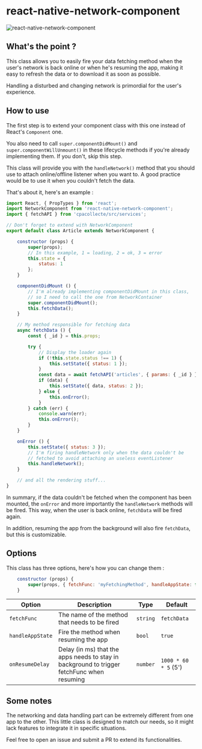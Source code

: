 # react-native-network-component

![react-native-network-component](https://media.giphy.com/media/26DOATqZiY6mZRtaU/giphy.gif)

## What's the point ?

This class allows you to easily fire your data fetching method when the user's network is back online or when he's resuming the app, making it easy to refresh the data or to download it as soon as possible.

Handling a disturbed and changing network is primordial for the user's experience.

## How to use

The first step is to extend your component class with this one instead of React's `Component` one.

You also need to call `super.componentDidMount()` and `super.componentWillUnmount()` in these lifecycle methods if you're already implementing them. If you don't, skip this step.

This class will provide you with the `handleNetwork()` method that you should use to attach online/offline listener when you want to. A good practice would be to use it when you couldn't fetch the data.

That's about it, here's an example :

```javascript
import React, { PropTypes } from 'react';
import NetworkComponent from 'react-native-network-component';
import { fetchAPI } from 'cpacollecte/src/services';

// Don't forget to extend with NetworkComponent
export default class Article extends NetworkComponent {

    constructor (props) {
        super(props);
        // In this example, 1 = loading, 2 = ok, 3 = error
        this.state = {
            status: 1
        };
    }

    componentDidMount () {
        // I'm already implementing componentDidMount in this class,
        // so I need to call the one from NetworkContainer
        super.componentDidMount();
        this.fetchData();
    }

    // My method responsible for fetching data
    async fetchData () {
        const { _id } = this.props;

        try {
            // Display the loader again
            if (!this.state.status !== 1) {
                this.setState({ status: 1 });
            }
            const data = await fetchAPI('articles', { params: { _id } });
            if (data) {
                this.setState({ data, status: 2 });
            } else {
                this.onError();
            }
        } catch (err) {
            console.warn(err);
            this.onError();
        }
    }

    onError () {
        this.setState({ status: 3 });
        // I'm firing handleNetwork only when the data couldn't be
        // fetched to avoid attaching an useless eventListener
        this.handleNetwork();
    }

    // and all the rendering stuff...
}
```

In summary, if the data couldn't be fetched when the component has been mounted, the `onError` and more importantly the `handleNetwork` methods will be fired. This way, when the user is back online, `fetchData` will be fired again.

In addition, resuming the app from the background will also fire `fetchData`, but this is customizable.

## Options

This class has three options, here's how you can change them :

```javascript
    constructor (props) {
        super(props, { fetchFunc: 'myFetchingMethod', handleAppState: false });
    }
```

Option | Description | Type | Default
------ | ------ | ------ | ------
`fetchFunc` | The name of the method that needs to be fired | `string` | `fetchData`
`handleAppState` | Fire the method when resuming the app | `bool` | `true`
`onResumeDelay` | Delay (in ms) that the apps needs to stay in background to trigger fetchFunc when resuming  | `number` | `1000 * 60 * 5` (5')

## Some notes

The networking and data handling part can be extremely different from one app to the other. This little class is designed to match our needs, so it might lack features to integrate it in specific situations.

Feel free to open an issue and submit a PR to extend its functionalities.